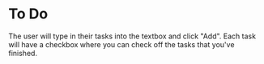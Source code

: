 # To Do

The user will type in their tasks into the textbox and click "Add".
Each task will have a checkbox where you can check off the tasks that you've finished.